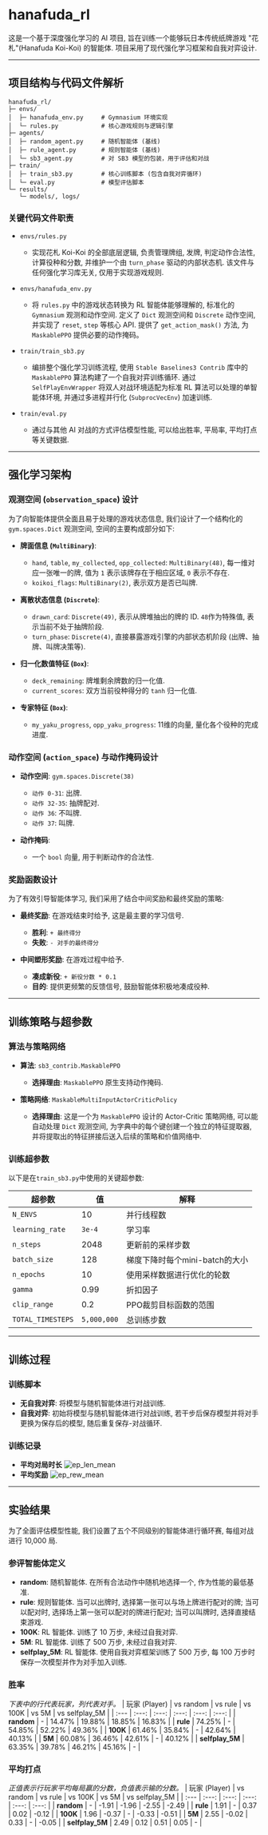 # hanafuda_rl

这是一个基于深度强化学习的 AI 项目, 旨在训练一个能够玩日本传统纸牌游戏 "花札"(Hanafuda Koi-Koi) 的智能体. 项目采用了现代强化学习框架和自我对弈设计. 

---

## **项目结构与代码文件解析**

```
hanafuda_rl/
├─ envs/
│  ├─ hanafuda_env.py     # Gymnasium 环境实现
│  └─ rules.py            # 核心游戏规则与逻辑引擎
├─ agents/
│  ├─ random_agent.py     # 随机智能体 (基线)
│  ├─ rule_agent.py       # 规则智能体 (基线)
│  └─ sb3_agent.py        # 对 SB3 模型的包装，用于评估和对战
├─ train/
│  ├─ train_sb3.py        # 核心训练脚本 (包含自我对弈循环)
│  └─ eval.py             # 模型评估脚本
└─ results/
   └─ models/, logs/
```

### **关键代码文件职责**

*   `envs/rules.py`
    *   实现花札 Koi-Koi 的全部底层逻辑, 负责管理牌组, 发牌, 判定动作合法性, 计算役种和分数, 并维护一个由 `turn_phase` 驱动的内部状态机. 该文件与任何强化学习库无关, 仅用于实现游戏规则. 

*   `envs/hanafuda_env.py`
    *   将 `rules.py` 中的游戏状态转换为 RL 智能体能够理解的, 标准化的 `Gymnasium` 观测和动作空间. 定义了 `Dict` 观测空间和 `Discrete` 动作空间, 并实现了 `reset`, `step` 等核心 API. 提供了 `get_action_mask()` 方法, 为 `MaskablePPO` 提供必要的动作掩码。

*   `train/train_sb3.py`
    *   编排整个强化学习训练流程, 使用 `Stable Baselines3 Contrib` 库中的 `MaskablePPO` 算法构建了一个自我对弈训练循环. 通过 `SelfPlayEnvWrapper` 将双人对战环境适配为标准 RL 算法可以处理的单智能体环境, 并通过多进程并行化 (`SubprocVecEnv`) 加速训练. 

*   `train/eval.py`
    *   通过与其他 AI 对战的方式评估模型性能, 可以给出胜率, 平局率, 平均打点等关键数据. 

---

## **强化学习架构**

### **观测空间 (`observation_space`) 设计**

为了向智能体提供全面且易于处理的游戏状态信息, 我们设计了一个结构化的 `gym.spaces.Dict` 观测空间, 空间的主要构成部分如下: 

*   **牌面信息 (`MultiBinary`)**:
    *   `hand`, `table`, `my_collected`, `opp_collected`: `MultiBinary(48)`, 每一维对应一张唯一的牌, 值为 `1` 表示该牌存在于相应区域, `0` 表示不存在. 
    *   `koikoi_flags`: `MultiBinary(2)`, 表示双方是否已叫牌. 

*   **离散状态信息 (`Discrete`)**:
    *   `drawn_card`: `Discrete(49)`, 表示从牌堆抽出的牌的 ID. `48`作为特殊值, 表示当前不处于抽牌阶段. 
    *   `turn_phase`: `Discrete(4)`, 直接暴露游戏引擎的内部状态机阶段 (出牌、抽牌、叫牌决策等). 

*   **归一化数值特征 (`Box`)**:
    *   `deck_remaining`: 牌堆剩余牌数的归一化值. 
    *   `current_scores`: 双方当前役种得分的 `tanh` 归一化值. 

*   **专家特征 (`Box`)**:
    *   `my_yaku_progress`, `opp_yaku_progress`: 11维的向量, 量化各个役种的完成进度. 

### **动作空间 (`action_space`) 与动作掩码设计**

*   **动作空间**: `gym.spaces.Discrete(38)`
    *   `动作 0-31`: 出牌.
    *   `动作 32-35`: 抽牌配对.
    *   `动作 36`: 不叫牌.
    *   `动作 37`: 叫牌.

*   **动作掩码**:
    *   一个 `bool` 向量, 用于判断动作的合法性. 

### **奖励函数设计**

为了有效引导智能体学习, 我们采用了结合中间奖励和最终奖励的策略: 

*   **最终奖励**: 在游戏结束时给予, 这是最主要的学习信号.
    *   **胜利**: `+ 最终得分`
    *   **失败**: `- 对手的最终得分`

*   **中间塑形奖励**: 在游戏过程中给予. 
    *   **凑成新役**: `+ 新役分数 * 0.1`
    *   **目的**: 提供更频繁的反馈信号, 鼓励智能体积极地凑成役种. 

---

## **训练策略与超参数**

### **算法与策略网络**

*   **算法**: `sb3_contrib.MaskablePPO`
    *   **选择理由**: `MaskablePPO` 原生支持动作掩码. 

*   **策略网络**: `MaskableMultiInputActorCriticPolicy`
    *   **选择理由**: 这是一个为 `MaskablePPO` 设计的 Actor-Critic 策略网络, 可以能自动处理 `Dict` 观测空间, 为字典中的每个键创建一个独立的特征提取器, 并将提取出的特征拼接后送入后续的策略和价值网络中. 

### **训练超参数**

以下是在`train_sb3.py`中使用的关键超参数: 

| 超参数 | 值  | 解释  |
| ------- | ------ | ------- |
| `N_ENVS` | 10  | 并行线程数  |
| `learning_rate` | `3e-4`  | 学习率 |
| `n_steps` | 2048 | 更新前的采样步数 |
| `batch_size` | 128  | 梯度下降时每个mini-batch的大小 |
| `n_epochs` | 10 | 使用采样数据进行优化的轮数 |
| `gamma`  | 0.99  | 折扣因子 |
| `clip_range`  | 0.2  | PPO裁剪目标函数的范围 |
| `TOTAL_TIMESTEPS` | `5,000,000` | 总训练步数 |

---

## **训练过程**

### **训练脚本**
*   **无自我对弈**: 将模型与随机智能体进行对战训练. 
*   **自我对弈**: 初始将模型与随机智能体进行对战训练, 若干步后保存模型并将对手更换为保存后的模型, 随后重复保存-对战循环. 

### **训练记录**
*   **平均对局时长**
![ep_len_mean](/results/figures/ep_len_mean.png)
*   **平均奖励**
![ep_rew_mean](/results/figures/ep_rew_mean.png)

---

## **实验结果**

为了全面评估模型性能, 我们设置了五个不同级别的智能体进行循环赛, 每组对战进行 10,000 局.

### **参评智能体定义**
*   **random**: 随机智能体. 在所有合法动作中随机地选择一个, 作为性能的最低基准.
*   **rule**: 规则智能体. 当可以出牌时, 选择第一张可以与场上牌进行配对的牌; 当可以配对时, 选择场上第一张可以配对的牌进行配对; 当可以叫牌时, 选择直接结束游戏. 
*   **100K**: RL 智能体. 训练了 10 万步, 未经过自我对弈. 
*   **5M**: RL 智能体. 训练了 500 万步, 未经过自我对弈. 
*   **selfplay_5M**: RL 智能体. 使用自我对弈框架训练了 500 万步, 每 100 万步时保存一次模型并作为对手加入训练. 

### **胜率**
*下表中的行代表玩家，列代表对手。*
| 玩家 (Player) | vs random | vs rule | vs 100K | vs 5M | vs selfplay_5M |
| :--- | :---: | :---: | :---: | :---: | :---: |
| **random** | - | 14.47% | 19.88% | 18.85% | 16.83% |
| **rule** | 74.25% | - | 54.85% | 52.22% | 49.36% |
| **100K** | 61.46% | 35.84% | - | 42.64% | 40.13% |
| **5M** | 60.08% | 36.46% | 42.61% | - | 40.12% |
| **selfplay_5M** | 63.35% | 39.78% | 46.21% | 45.16% | - |

### **平均打点**
*正值表示行玩家平均每局赢的分数，负值表示输的分数。*
| 玩家 (Player) | vs random | vs rule | vs 100K | vs 5M | vs selfplay_5M |
| :--- | :---: | :---: | :---: | :---: | :---: |
| **random** | - | -1.91 | -1.96 | -2.55 | -2.49 |
| **rule** | 1.91 | - | 0.37 | 0.02 | -0.12 |
| **100K** | 1.96 | -0.37 | - | -0.33 | -0.51 |
| **5M** | 2.55 | -0.02 | 0.33 | - | -0.05 |
| **selfplay_5M** | 2.49 | 0.12 | 0.51 | 0.05 | - |